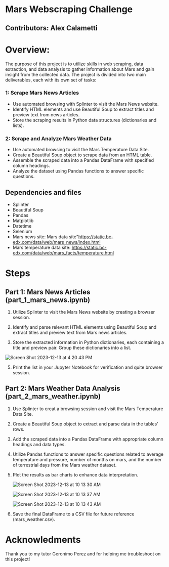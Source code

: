 # Mars Webscraping Challenge

## Contributors: Alex Calametti

# Overview:  

The purpose of this project is to utilize skills in web scraping, data extraction, and data analysis to gather information about Mars and gain insight from the collected data. The project is divided into two main deliverables, each with its own set of tasks:

### 1: Scrape Mars News Articles

- Use automated browsing with Splinter to visit the Mars News website.
- Identify HTML elements and use Beautiful Soup to extract titles and preview text from news articles.
- Store the scraping results in Python data structures (dictionaries and lists).

### 2: Scrape and Analyze Mars Weather Data

- Use automated browsing to visit the Mars Temperature Data Site.
- Create a Beautiful Soup object to scrape data from an HTML table.
- Assemble the scraped data into a Pandas DataFrame with specified column headings.
- Analyze the dataset using Pandas functions to answer specific questions.

## Dependencies and files 

- Splinter
- Beautiful Soup
- Pandas
- Matplotlib
- Datetime
- Selenium
- Mars news site: Mars data site"https://static.bc-edx.com/data/web/mars_news/index.html
- Mars temperature data site: https://static.bc-edx.com/data/web/mars_facts/temperature.html

# Steps 

## Part 1: Mars News Articles (part_1_mars_news.ipynb)

1. Utilize Splinter to visit the Mars News website by creating a browser session.

2. Identify and parse relevant HTML elements using Beautiful Soup and extract titles and preview text from Mars news articles.

3. Store the extracted information in Python dictionaries, each containing a title and preview pair. Group these dictionaries into a list.

  ![Screen Shot 2023-12-13 at 4 20 43 PM](https://github.com/acalametti/webscraping-challenge/assets/136642574/d7eb3514-b3a0-472f-bd3d-a089b9f1919f)


5. Print the list in your Jupyter Notebook for verification and quite browser session.

## Part 2: Mars Weather Data Analysis (part_2_mars_weather.ipynb)

1. Use Splinter to creat a browsing session and visit the Mars Temperature Data Site.

2. Create a Beautiful Soup object to extract and parse data in the tables' rows.

3. Add the scraped data into a Pandas DataFrame with appropriate column headings and data types.

4. Utilize Pandas functions to answer specific questions related to average temperature and pressure, number of months on mars,  and the number of terrestrial days from the Mars weather dataset.

5. Plot the results as bar charts to enhance data interpretation.

   ![Screen Shot 2023-12-13 at 10 13 30 AM](https://github.com/acalametti/webscraping-challenge/assets/136642574/f17c5f1f-830c-46dc-abe8-2681ecdda84b)

    ![Screen Shot 2023-12-13 at 10 13 37 AM](https://github.com/acalametti/webscraping-challenge/assets/136642574/1a27b38a-f3bf-45fd-905d-2984f145f347)

    ![Screen Shot 2023-12-13 at 10 13 43 AM](https://github.com/acalametti/webscraping-challenge/assets/136642574/81ae0adc-d728-41b0-8f39-d842df0849d5)


7. Save the final DataFrame to a CSV file for future reference (mars_weather.csv).


# Acknowledments

Thank you to my tutor Geronimo Perez and for helping me troubleshoot on this project! 
